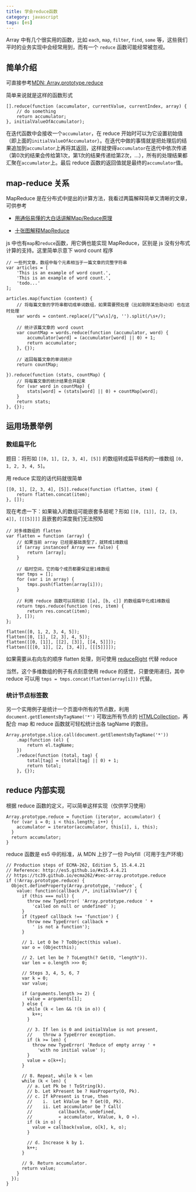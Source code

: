 ```yaml
---
title: 学会reduce函数
category: javascript
tags: [es]
---
```


Array 中有几个很实用的函数，比如 `each`, `map`, `filter`, `find`, `some` 等，这些我们平时的业务实现中会经常用到，而有一个 `reduce` 函数可能经常被忽视。

<!-- more -->

简单介绍
-------
可直接参考[MDN: Array.prototype.reduce](https://developer.mozilla.org/en-US/docs/Web/JavaScript/Reference/Global_Objects/Array/Reduce)

简单来说就是这样的函数形式

```
[].reduce(function (accumulator, currentValue, currentIndex, array) {
    // do something
    return accumulator;
}, initialValueOfAccumulator);
```

在迭代函数中会接收一个`accumulator`，在 reduce 开始时可以为它设置初始值（即上面的`initialValueOfAccumulator`）。在迭代中做的事情就是把处理后的结果追加到`accumulator`上再将其返回，这样就使得`accumulator`在迭代中依次传递（第0次的结果会传给第1次，第1次的结果传递给第2次，...），所有的处理结果都汇聚在`accumulator`上。最后 reduce 函数的返回值就是最终的`accumulator`值。


map-reduce 关系
---------------
MapReduce 是在分布式中提出的计算方法，我看过两篇解释简单又清晰的文章，可供参考

- [用通俗易懂的大白话讲解Map/Reduce原理](http://blog.csdn.net/lifuxiangcaohui/article/details/22675437)

- [十张图解释MapReduce](https://jsoftbiz.wordpress.com/2012/11/21/confused-about-mapreduce/)

js 中也有`map`和`reduce`函数，用它俩也能实现 MapReduce，区别是 js 没有分布式计算的支持。这里简单示意下 word count 程序

```
// 一些列文章，数组中每个元素相当于一篇文章的完整字符串
var articles = [
    'This is an example of word count.',
    'This is an example of word count.',
    'todo...'
];

articles.map(function (content) {
    // 将每篇文章的字符串都切成单词数组，如果需要预处理（比如剔除某些助动词）也在这时处理
    var words = content.replace(/[^\w\s]/g, '').split(/\s+/);

    // 统计该篇文章的 word count
    var countMap = words.reduce(function (accumulator, word) {
        accumulator[word] = (accumulator[word] || 0) + 1;
        return accumulator;
    }, {});

    // 返回每篇文章的单词统计
    return countMap;

}).reduce(function (stats, countMap) {
    // 将每篇文章的统计结果合并起来
    for (var word in countMap) {
        stats[word] = (stats[word] || 0) + countMap[word];
    }
    return stats;
}, {});
```


运用场景举例
-----------

### 数组扁平化

题目：将形如 `[[0, 1], [2, 3, 4], [5]]` 的数组转成扁平结构的一维数组 `[0, 1, 2, 3, 4, 5]`。

用 reduce 实现的话代码就很简单

```
[[0, 1], [2, 3, 4], [5]].reduce(function (flatten, item) {
    return flatten.concat(item);
}, []);
```

现在考虑一下：如果输入的数组可能嵌套多层呢？形如 `[[0, [1]], [2, [3, 4]], [[[5]]]]` 且嵌套的深度我们无法预知

```
// 对多维数组的 flatten
var flatten = function (array) {
    // 如果当前 array 已经是基础类型了，就转成1维数组
    if (array instanceof Array === false) {
        return [array];
    }

    // 临时空间，它的每个成员都要保证是1维数组
    var tmps = [];
    for (var i in array) {
        tmps.push(flatten(array[i]));
    }

    // 利用 reduce 函数可以将形如 [[a], [b, c]] 的数组扁平化成1维数组
    return tmps.reduce(function (res, item) {
        return res.concat(item);
    }, []);
};

flatten([0, 1, 2, 3, 4, 5]);
flatten([0, [1], [2, 3], 4, 5]);
flatten([[0, [1]], [[2], [3]], [[4, 5]]]);
flatten([[[0, 1]], [2, [3, 4]], [[[5]]]]);
```

如果需要从右向左的顺序 flatten 处理，则可使用 [reduceRight](https://developer.mozilla.org/en-US/docs/Web/JavaScript/Reference/Global_Objects/Array/reduceRight) 代替 reduce

当然，这个多维数组的例子有点刻意使用 reduce 的感觉，只要使用递归，其中 reduce 可以用 `tmps = tmps.concat(flatten(array[i]))` 代替。


### 统计节点标签数

另一个实用例子是统计一个页面中所有的节点数，利用 `document.getElementsByTagName('*')` 可取出所有节点的 [HTMLCollection](https://developer.mozilla.org/zh-CN/docs/Web/API/HTMLCollection)，再配合 map 和 reduce 函数就可轻松统计出各 tagName 的数目。

```
Array.prototype.slice.call(document.getElementsByTagName('*'))
    .map(function (el) {
        return el.tagName;
    })
    .reduce(function (total, tag) {
        total[tag] = (total[tag] || 0) + 1;
        return total;
    }, {});
```


reduce 内部实现
---------------
根据 reduce 函数的定义，可以简单这样实现（仅供学习使用）

```
Array.prototype.reduce = function (iterator, accumulator) {
  for (var i = 0; i < this.length; i++) {
    accumulator = iterator(accumulator, this[i], i, this);
  }
  return accumulator;
}
```

reduce 函数是 es5 中的标准，从 MDN 上抄了一份 Polyfill（可用于生产环境）

```
// Production steps of ECMA-262, Edition 5, 15.4.4.21
// Reference: http://es5.github.io/#x15.4.4.21
// https://tc39.github.io/ecma262/#sec-array.prototype.reduce
if (!Array.prototype.reduce) {
  Object.defineProperty(Array.prototype, 'reduce', {
    value: function(callback /*, initialValue*/) {
      if (this === null) {
        throw new TypeError( 'Array.prototype.reduce ' + 
          'called on null or undefined' );
      }
      if (typeof callback !== 'function') {
        throw new TypeError( callback +
          ' is not a function');
      }

      // 1. Let O be ? ToObject(this value).
      var o = (Objectthis);

      // 2. Let len be ? ToLength(? Get(O, "length")).
      var len = o.length >>> 0; 

      // Steps 3, 4, 5, 6, 7      
      var k = 0; 
      var value;

      if (arguments.length >= 2) {
        value = arguments[1];
      } else {
        while (k < len && !(k in o)) {
          k++; 
        }

        // 3. If len is 0 and initialValue is not present,
        //    throw a TypeError exception.
        if (k >= len) {
          throw new TypeError( 'Reduce of empty array ' +
            'with no initial value' );
        }
        value = o[k++];
      }

      // 8. Repeat, while k < len
      while (k < len) {
        // a. Let Pk be ! ToString(k).
        // b. Let kPresent be ? HasProperty(O, Pk).
        // c. If kPresent is true, then
        //    i.  Let kValue be ? Get(O, Pk).
        //    ii. Let accumulator be ? Call(
        //          callbackfn, undefined,
        //          « accumulator, kValue, k, O »).
        if (k in o) {
          value = callback(value, o[k], k, o);
        }

        // d. Increase k by 1.      
        k++;
      }

      // 9. Return accumulator.
      return value;
    }
  });
}
```
